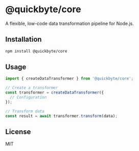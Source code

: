 # @quickbyte/core

A flexible, low-code data transformation pipeline for Node.js.

## Installation

```bash
npm install @quickbyte/core
```

## Usage

```typescript
import { createDataTransformer } from '@quickbyte/core';

// Create a transformer
const transformer = createDataTransformer({
  // Configuration
});

// Transform data
const result = await transformer.transform(data);
```

## License

MIT
